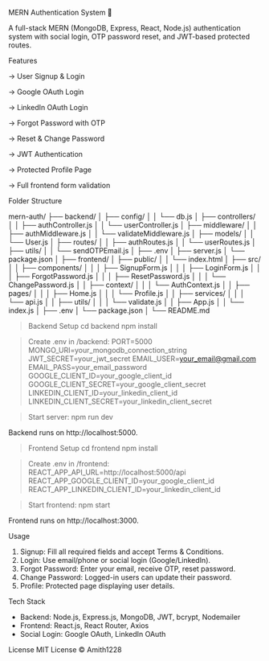 MERN Authentication System 🔐

A full-stack MERN (MongoDB, Express, React, Node.js) authentication system with social login, OTP password reset, and JWT-based protected routes.


Features

-> User Signup & Login

-> Google OAuth Login

-> LinkedIn OAuth Login

-> Forgot Password with OTP

-> Reset & Change Password

-> JWT Authentication

-> Protected Profile Page

-> Full frontend form validation

Folder Structure

mern-auth/
├── backend/
│   ├── config/
│   │   └── db.js
│   ├── controllers/
│   │   ├── authController.js
│   │   └── userController.js
│   ├── middleware/
│   │   ├── authMiddleware.js
│   │   └── validateMiddleware.js
│   ├── models/
│   │   └── User.js
│   ├── routes/
│   │   ├── authRoutes.js
│   │   └── userRoutes.js
│   ├── utils/
│   │   └── sendOTPEmail.js
│   ├── .env
│   ├── server.js
│   └── package.json
│
├── frontend/
│   ├── public/
│   │   └── index.html
│   ├── src/
│   │   ├── components/
│   │   │   ├── SignupForm.js
│   │   │   ├── LoginForm.js
│   │   │   ├── ForgotPassword.js
│   │   │   ├── ResetPassword.js
│   │   │   └── ChangePassword.js
│   │   ├── context/
│   │   │   └── AuthContext.js
│   │   ├── pages/
│   │   │   ├── Home.js
│   │   │   └── Profile.js
│   │   ├── services/
│   │   │   └── api.js
│   │   ├── utils/
│   │   │   └── validate.js
│   │   ├── App.js
│   │   └── index.js
│   ├── .env
│   └── package.json
│
└── README.md


> Backend Setup
cd backend
npm install

> Create .env in /backend:
PORT=5000
MONGO_URI=your_mongodb_connection_string
JWT_SECRET=your_jwt_secret
EMAIL_USER=your_email@gmail.com
EMAIL_PASS=your_email_password
GOOGLE_CLIENT_ID=your_google_client_id
GOOGLE_CLIENT_SECRET=your_google_client_secret
LINKEDIN_CLIENT_ID=your_linkedin_client_id
LINKEDIN_CLIENT_SECRET=your_linkedin_client_secret

> Start server:
npm run dev

Backend runs on http://localhost:5000.


> Frontend Setup
cd frontend
npm install

> Create .env in /frontend:
REACT_APP_API_URL=http://localhost:5000/api
REACT_APP_GOOGLE_CLIENT_ID=your_google_client_id
REACT_APP_LINKEDIN_CLIENT_ID=your_linkedin_client_id

> Start frontend:
npm start

Frontend runs on http://localhost:3000.


Usage
1. Signup: Fill all required fields and accept Terms & Conditions.
2. Login: Use email/phone or social login (Google/LinkedIn).
3. Forgot Password: Enter your email, receive OTP, reset password.
4. Change Password: Logged-in users can update their password.
5. Profile: Protected page displaying user details.


Tech Stack
* Backend: Node.js, Express.js, MongoDB, JWT, bcrypt, Nodemailer
* Frontend: React.js, React Router, Axios
* Social Login: Google OAuth, LinkedIn OAuth
  
License
MIT License © Amith1228
